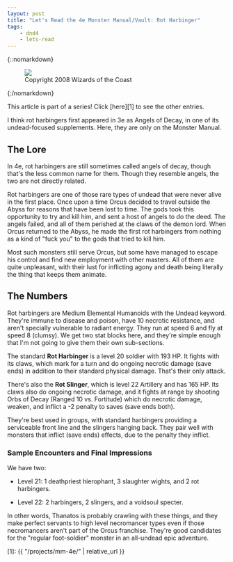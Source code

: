 ```yaml
---
layout: post
title: "Let's Read the 4e Monster Manual/Vault: Rot Harbinger"
tags:
    - dnd4
    - lets-read
---
```


{::nomarkdown}
<figure class="center">
  <img src="{{ "/assets/wir-mm-4e-rot-harbinger.png" | absolute_url }}"/>
  <figcaption>
    Copyright 2008 Wizards of the Coast
  </figcaption>
</figure>
{:/nomarkdown}

This article is part of a series! Click [here][1] to see the other entries.

I think rot harbingers first appeared in 3e as Angels of Decay, in one of its
undead-focused supplements. Here, they are only on the Monster Manual.

## The Lore

In 4e, rot harbingers are still sometimes called angels of decay, though that's
the less common name for them. Though they resemble angels, the two are not
directly related.

Rot harbingers are one of those rare types of undead that were never alive in
the first place. Once upon a time Orcus decided to travel outside the Abyss for
reasons that have been lost to time. The gods took this opportunity to try and
kill him, and sent a host of angels to do the deed. The angels failed, and all
of them perished at the claws of the demon lord. When Orcus returned to the
Abyss, he made the first rot harbingers from nothing as a kind of "fuck you" to
the gods that tried to kill him.

Most such monsters still serve Orcus, but some have managed to escape his
control and find new employment with other masters. All of them are quite
unpleasant, with their lust for inflicting agony and death being literally the
thing that keeps them animate.

## The Numbers

Rot harbingers are Medium Elemental Humanoids with the Undead keyword. They're
immune to disease and poison, have 10 necrotic resistance, and aren't specially
vulnerable to radiant energy. They run at speed 6 and fly at speed 8
(clumsy). We get two stat blocks here, and they're simple enough that I'm not
going to give them their own sub-sections.

The standard **Rot Harbinger** is a level 20 soldier with 193 HP. It fights with
its claws, which mark for a turn and do ongoing necrotic damage (save ends) in
addition to their standard physical damage. That's their only attack.

There's also the **Rot Slinger**, which is level 22 Artillery and has 165
HP. Its claws also do ongoing necrotic damage, and it fights at range by
shooting Orbs of Decay (Ranged 10 vs. Fortitude) which do necrotic damage,
weaken, and inflict a -2 penalty to saves (save ends both).

They're best used in groups, with standard harbingers providing a serviceable
front line and the slingers hanging back. They pair well with monsters that
inflict (save ends) effects, due to the penalty they inflict.

### Sample Encounters and Final Impressions

We have two:

- Level 21: 1 deathpriest hierophant, 3 slaughter wights, and 2 rot harbingers.

- Level 22: 2 harbingers, 2 slingers, and a voidsoul specter.

In other words, Thanatos is probably crawling with these things, and they make
perfect servants to high level necromancer types even if those necromancers
aren't part of the Orcus franchise. They're good candidates for the "regular
foot-soldier" monster in an all-undead epic adventure.

[1]: {{ "/projects/mm-4e/" | relative_url }}
